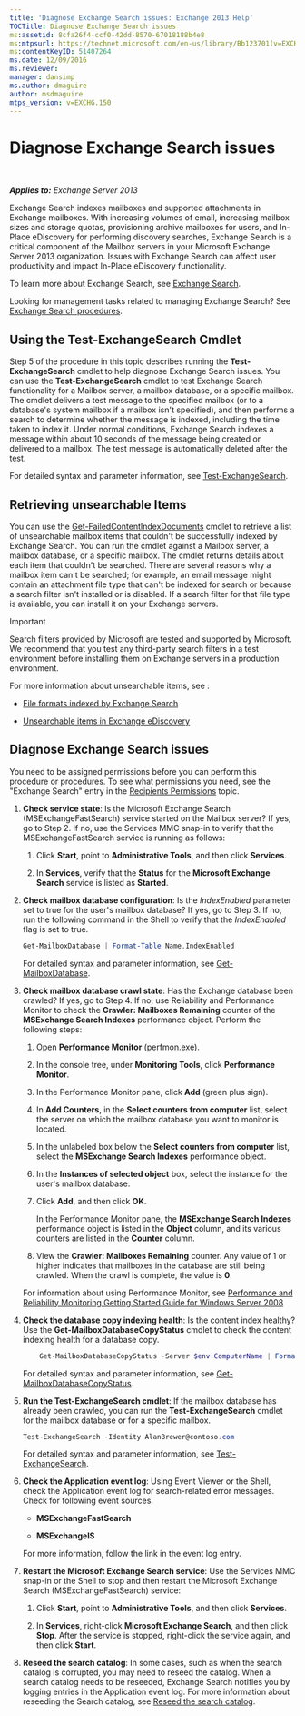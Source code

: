```yaml
---
title: 'Diagnose Exchange Search issues: Exchange 2013 Help'
TOCTitle: Diagnose Exchange Search issues
ms:assetid: 8cfa26f4-ccf0-42dd-8570-67018188b4e8
ms:mtpsurl: https://technet.microsoft.com/en-us/library/Bb123701(v=EXCHG.150)
ms:contentKeyID: 51407264
ms.date: 12/09/2016
ms.reviewer: 
manager: dansimp
ms.author: dmaguire
author: msdmaguire
mtps_version: v=EXCHG.150
---
```


# Diagnose Exchange Search issues

 

_**Applies to:** Exchange Server 2013_


Exchange Search indexes mailboxes and supported attachments in Exchange mailboxes. With increasing volumes of email, increasing mailbox sizes and storage quotas, provisioning archive mailboxes for users, and In-Place eDiscovery for performing discovery searches, Exchange Search is a critical component of the Mailbox servers in your Microsoft Exchange Server 2013 organization. Issues with Exchange Search can affect user productivity and impact In-Place eDiscovery functionality.

To learn more about Exchange Search, see [Exchange Search](exchange-search-exchange-2013-help.md).

Looking for management tasks related to managing Exchange Search? See [Exchange Search procedures](exchange-search-procedures-exchange-2013-help.md).

## Using the Test-ExchangeSearch Cmdlet

Step 5 of the procedure in this topic describes running the **Test-ExchangeSearch** cmdlet to help diagnose Exchange Search issues. You can use the **Test-ExchangeSearch** cmdlet to test Exchange Search functionality for a Mailbox server, a mailbox database, or a specific mailbox. The cmdlet delivers a test message to the specified mailbox (or to a database's system mailbox if a mailbox isn't specified), and then performs a search to determine whether the message is indexed, including the time taken to index it. Under normal conditions, Exchange Search indexes a message within about 10 seconds of the message being created or delivered to a mailbox. The test message is automatically deleted after the test.

For detailed syntax and parameter information, see [Test-ExchangeSearch](https://technet.microsoft.com/en-us/library/bb124733\(v=exchg.150\)).

## Retrieving unsearchable Items

You can use the [Get-FailedContentIndexDocuments](https://technet.microsoft.com/en-us/library/dd351154\(v=exchg.150\)) cmdlet to retrieve a list of unsearchable mailbox items that couldn't be successfully indexed by Exchange Search. You can run the cmdlet against a Mailbox server, a mailbox database, or a specific mailbox. The cmdlet returns details about each item that couldn't be searched. There are several reasons why a mailbox item can't be searched; for example, an email message might contain an attachment file type that can't be indexed for search or because a search filter isn't installed or is disabled. If a search filter for that file type is available, you can install it on your Exchange servers.


> [!IMPORTANT]
> Search filters provided by Microsoft are tested and supported by Microsoft. We recommend that you test any third-party search filters in a test environment before installing them on Exchange servers in a production environment.



For more information about unsearchable items, see :

  - [File formats indexed by Exchange Search](file-formats-indexed-by-exchange-search-exchange-2013-help.md)

  - [Unsearchable items in Exchange eDiscovery](unsearchable-items-in-exchange-ediscovery-exchange-2013-help.md)

## Diagnose Exchange Search issues

You need to be assigned permissions before you can perform this procedure or procedures. To see what permissions you need, see the "Exchange Search" entry in the [Recipients Permissions](recipients-permissions-exchange-2013-help.md) topic.

1.  **Check service state**: Is the Microsoft Exchange Search (MSExchangeFastSearch) service started on the Mailbox server? If yes, go to Step 2. If no, use the Services MMC snap-in to verify that the MSExchangeFastSearch service is running as follows:
    
    1.  Click **Start**, point to **Administrative Tools**, and then click **Services**.
    
    2.  In **Services**, verify that the **Status** for the **Microsoft Exchange Search** service is listed as **Started**.

2.  **Check mailbox database configuration**: Is the *IndexEnabled* parameter set to true for the user's mailbox database? If yes, go to Step 3. If no, run the following command in the Shell to verify that the *IndexEnabled* flag is set to true.
    
    ```powershell
    Get-MailboxDatabase | Format-Table Name,IndexEnabled
    ```
    
    For detailed syntax and parameter information, see [Get-MailboxDatabase](https://technet.microsoft.com/en-us/library/bb124924\(v=exchg.150\)).

3.  **Check mailbox database crawl state**: Has the Exchange database been crawled? If yes, go to Step 4. If no, use Reliability and Performance Monitor to check the **Crawler: Mailboxes Remaining** counter of the **MSExchange Search Indexes** performance object. Perform the following steps:
    
    1.  Open **Performance Monitor** (perfmon.exe).
    
    2.  In the console tree, under **Monitoring Tools**, click **Performance Monitor**.
    
    3.  In the Performance Monitor pane, click **Add** (green plus sign).
    
    4.  In **Add Counters**, in the **Select counters from computer** list, select the server on which the mailbox database you want to monitor is located.
    
    5.  In the unlabeled box below the **Select counters from computer** list, select the **MSExchange Search Indexes** performance object.
    
    6.  In the **Instances of selected object** box, select the instance for the user's mailbox database.
    
    7.  Click **Add**, and then click **OK**.
        
        In the Performance Monitor pane, the **MSExchange Search Indexes** performance object is listed in the **Object** column, and its various counters are listed in the **Counter** column.
    
    8.  View the **Crawler: Mailboxes Remaining** counter. Any value of 1 or higher indicates that mailboxes in the database are still being crawled. When the crawl is complete, the value is **0**.
    
    For information about using Performance Monitor, see [Performance and Reliability Monitoring Getting Started Guide for Windows Server 2008](https://go.microsoft.com/fwlink/p/?linkid=178005)

4.  **Check the database copy indexing health**: Is the content index healthy? Use the **Get-MailboxDatabaseCopyStatus** cmdlet to check the content indexing health for a database copy.
    
    ```powershell
        Get-MailboxDatabaseCopyStatus -Server $env:ComputerName | Format-Table Name,Status,ContentIndex* -Auto
    ```
    
    For detailed syntax and parameter information, see [Get-MailboxDatabaseCopyStatus](https://technet.microsoft.com/en-us/library/dd298044\(v=exchg.150\)).

5.  **Run the Test-ExchangeSearch cmdlet**: If the mailbox database has already been crawled, you can run the **Test-ExchangeSearch** cmdlet for the mailbox database or for a specific mailbox.
    
    ```powershell
    Test-ExchangeSearch -Identity AlanBrewer@contoso.com
    ```
    
    For detailed syntax and parameter information, see [Test-ExchangeSearch](https://technet.microsoft.com/en-us/library/bb124733\(v=exchg.150\)).

6.  **Check the Application event log**: Using Event Viewer or the Shell, check the Application event log for search-related error messages. Check for following event sources.
    
      - **MSExchangeFastSearch**
    
      - **MSExchangeIS**
    
    For more information, follow the link in the event log entry.

7.  **Restart the Microsoft Exchange Search service**: Use the Services MMC snap-in or the Shell to stop and then restart the Microsoft Exchange Search (MSExchangeFastSearch) service:
    
    1.  Click **Start**, point to **Administrative Tools**, and then click **Services**.
    
    2.  In **Services**, right-click **Microsoft Exchange Search**, and then click **Stop**. After the service is stopped, right-click the service again, and then click **Start**.

8.  **Reseed the search catalog**: In some cases, such as when the search catalog is corrupted, you may need to reseed the catalog. When a search catalog needs to be reseeded, Exchange Search notifies you by logging entries in the Application event log. For more information about reseeding the Search catalog, see [Reseed the search catalog](reseed-the-search-catalog-exchange-2013-help.md).

